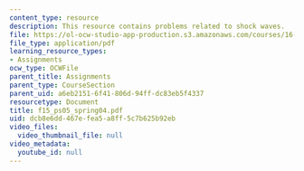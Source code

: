 ```yaml
---
content_type: resource
description: This resource contains problems related to shock waves.
file: https://ol-ocw-studio-app-production.s3.amazonaws.com/courses/16-01-unified-engineering-i-ii-iii-iv-fall-2005-spring-2006/dcb8e6dd467efea5a8ff5c7b625b92eb_f15_ps05_spring04.pdf
file_type: application/pdf
learning_resource_types:
- Assignments
ocw_type: OCWFile
parent_title: Assignments
parent_type: CourseSection
parent_uid: a6eb2151-6f41-806d-94ff-dc83eb5f4337
resourcetype: Document
title: f15_ps05_spring04.pdf
uid: dcb8e6dd-467e-fea5-a8ff-5c7b625b92eb
video_files:
  video_thumbnail_file: null
video_metadata:
  youtube_id: null
---
```

